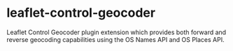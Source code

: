 # leaflet-control-geocoder
Leaflet Control Geocoder plugin extension which provides both forward and reverse geocoding capabilities using the OS Names API and OS Places API.
